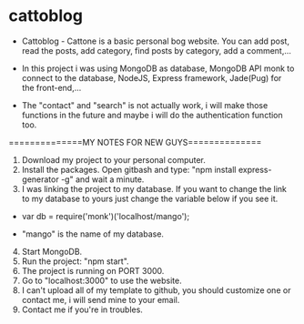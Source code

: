 # cattoblog

- Cattoblog - Cattone is a basic personal bog website. You can add post, read the posts, add category, find posts by category, add a comment,...

- In this project i was using MongoDB as database, MongoDB API monk to connect to the database, NodeJS, Express framework, Jade(Pug) for the front-end,...

- The "contact" and "search" is not actually work, i will make those functions in the future and maybe i will do the authentication function too.

==============MY NOTES FOR NEW GUYS==============
1. Download my project to your personal computer.
2. Install the packages. Open gitbash and type: "npm install express-generator -g" and wait a minute.
3. I was linking the project to my database. If you want to change the link to my database to yours just change the variable below if you see it.

- var db = require('monk')('localhost/mango');

- "mango" is the name of my database.

4. Start MongoDB.
5. Run the project: "npm start".
6. The project is running on PORT 3000.
7. Go to "localhost:3000" to use the website.
8. I can't upload all of my template to github, you should customize one or contact me, i will send mine to your email.
9. Contact me if you're in troubles.
